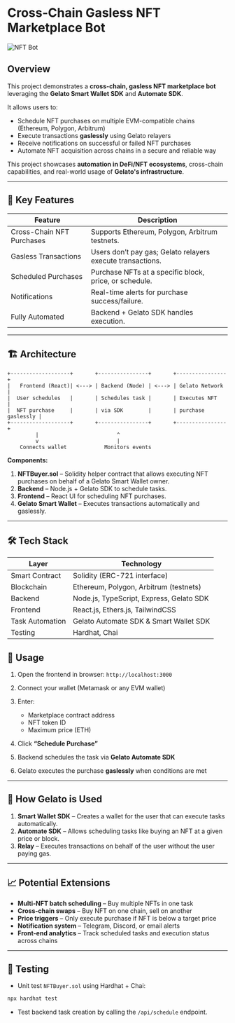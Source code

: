 
# Cross-Chain Gasless NFT Marketplace Bot

![NFT Bot](https://img.shields.io/badge/status-beta-yellow)

## Overview

This project demonstrates a **cross-chain, gasless NFT marketplace bot** leveraging the **Gelato Smart Wallet SDK** and **Automate SDK**.  

It allows users to:

- Schedule NFT purchases on multiple EVM-compatible chains (Ethereum, Polygon, Arbitrum)
- Execute transactions **gaslessly** using Gelato relayers
- Receive notifications on successful or failed NFT purchases
- Automate NFT acquisition across chains in a secure and reliable way

This project showcases **automation in DeFi/NFT ecosystems**, cross-chain capabilities, and real-world usage of **Gelato's infrastructure**.

---

## 🚀 Key Features

| Feature | Description |
|---------|-------------|
| Cross-Chain NFT Purchases | Supports Ethereum, Polygon, Arbitrum testnets. |
| Gasless Transactions | Users don’t pay gas; Gelato relayers execute transactions. |
| Scheduled Purchases | Purchase NFTs at a specific block, price, or schedule. |
| Notifications | Real-time alerts for purchase success/failure. |
| Fully Automated | Backend + Gelato SDK handles execution. |

---

## 🏗 Architecture

```text
+-------------------+       +----------------+       +----------------+
|   Frontend (React)| <---> | Backend (Node) | <---> | Gelato Network |
|  User schedules   |       | Schedules task |       | Executes NFT   |
|  NFT purchase     |       | via SDK        |       | purchase gaslessly |
+-------------------+       +----------------+       +----------------+
         |                         ^
         v                         |
    Connects wallet            Monitors events
````

**Components:**

1. **NFTBuyer.sol** – Solidity helper contract that allows executing NFT purchases on behalf of a Gelato Smart Wallet owner.
2. **Backend** – Node.js + Gelato SDK to schedule tasks.
3. **Frontend** – React UI for scheduling NFT purchases.
4. **Gelato Smart Wallet** – Executes transactions automatically and gaslessly.

---

## 🛠 Tech Stack

| Layer           | Technology                               |
| --------------- | ---------------------------------------- |
| Smart Contract  | Solidity (ERC-721 interface)             |
| Blockchain      | Ethereum, Polygon, Arbitrum (testnets)   |
| Backend         | Node.js, TypeScript, Express, Gelato SDK |
| Frontend        | React.js, Ethers.js, TailwindCSS         |
| Task Automation | Gelato Automate SDK & Smart Wallet SDK   |
| Testing         | Hardhat, Chai                            |



## 🔧 Usage

1. Open the frontend in browser: `http://localhost:3000`
2. Connect your wallet (Metamask or any EVM wallet)
3. Enter:

   * Marketplace contract address
   * NFT token ID
   * Maximum price (ETH)
4. Click **“Schedule Purchase”**
5. Backend schedules the task via **Gelato Automate SDK**
6. Gelato executes the purchase **gaslessly** when conditions are met

---

## 🧩 How Gelato is Used

1. **Smart Wallet SDK** – Creates a wallet for the user that can execute tasks automatically.
2. **Automate SDK** – Allows scheduling tasks like buying an NFT at a given price or block.
3. **Relay** – Executes transactions on behalf of the user without the user paying gas.

---

## 📈 Potential Extensions

* **Multi-NFT batch scheduling** – Buy multiple NFTs in one task
* **Cross-chain swaps** – Buy NFT on one chain, sell on another
* **Price triggers** – Only execute purchase if NFT is below a target price
* **Notification system** – Telegram, Discord, or email alerts
* **Front-end analytics** – Track scheduled tasks and execution status across chains

---

## 🧪 Testing

* Unit test `NFTBuyer.sol` using Hardhat + Chai:

```bash
npx hardhat test
```

* Test backend task creation by calling the `/api/schedule` endpoint.

